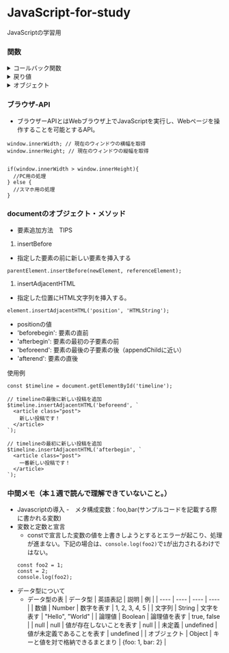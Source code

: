 # JavaScript-for-study
JavaScriptの学習用
### 関数
<details><summary>コールバック関数</summary>

```
const foo = (callback) => {
  console.log("work A");
  callback();
};

const bar = () => {
  console.log("work B");
};

foo(bar);
```
- 関数の引数にさらに関数を渡す。
- barはfooを呼び出した時にcallbackに代入される。
- foo内のcallback()にて呼び出されて、実行される。

</details>
<details><summary>戻り値</summary>

- 関数の処理結果を変数に代入したり、他の関数の引数にしたりできる。
```
const getSeason = () => {
  const month = new Date().getMonth() + 1;
  if(month >= 3 && month <= 5){
    return "spring";
  } else if (month >= 6 && month <= 8){
    return "summer";
  } else if (month >= 9 && month <= 11){
    return "autumn";
  } else {
    return "winter";
  }
};
const season = getSeason(); //関数の結果を変数に代入している。
if (season == "autumn"){　// getSeasonの結果を条件式にして分岐処理
  changeDarkMode(3);
} else {
  changeDarkMode(20);
};
```
</details>
<details><summary>オブジェクト</summary>

- データをまとめて管理するための箱のようなもの
```例
const snsUser3 = {
  id: 1,
  username: "taro",
  followers: ["Yamada","Suzuki","Tanaka"],
  following: ["Yamada", "Suzuki"],
  posts: null,
  settings: { // オブジェクト内のオブジェクト
    premium: true,
    darkMode: false,
  }
  // actions: {
  //   like: () => {...},
  //   post: () => {...},
  // }
};
console.log(snsUser3.username); // 呼び出し
console.log(snsUser3.settings.premium); // オブジェクト呼び出し
console.log(snsUser3.followers[2]);　// 配列呼び出し
snsUser3.actions.like(); // likeメソッドを実行
```
</details>

### ブラウザ-API
- ブラウザーAPIとはWebブラウザ上でJavaScriptを実行し、Webページを操作することを可能とするAPI。
```
window.innerWidth; // 現在のウィンドウの横幅を取得
window.innerHeight; // 現在のウィンドウの縦幅を取得
```

```javascript:具体例

if(window.innerWidth > window.innerHeight){
  //PC用の処理
} else {
  //スマホ用の処理
}
```
### documentのオブジェクト・メソッド
- 要素追加方法　TIPS
1. insertBefore
- 指定した要素の前に新しい要素を挿入する
```
parentElement.insertBefore(newElement, referenceElement);
```
1. insertAdjacentHTML
- 指定した位置にHTML文字列を挿入する。
```
element.insertAdjacentHTML('position', 'HTMLString');
```
- positionの値
 - 'beforebegin': 要素の直前
 - 'afterbegin': 要素の最初の子要素の前
 - 'beforeend': 要素の最後の子要素の後（appendChildに近い）
 - 'afterend': 要素の直後

使用例
```
const $timeline = document.getElementById('timeline');

// timelineの最後に新しい投稿を追加
$timeline.insertAdjacentHTML('beforeend', `
  <article class="post">
    新しい投稿です！
  </article>
`);

// timelineの最初に新しい投稿を追加
$timeline.insertAdjacentHTML('afterbegin', `
  <article class="post">
    一番新しい投稿です！
  </article>
`);
```
### 中間メモ（本１週で読んで理解できていないこと。）
- Javascriptの導入
  -　メタ構成変数：foo,bar(サンプルコードを記載する際に書かれる変数)
- 変数と定数と宣言
  - constで宣言した変数の値を上書きしようとするとエラーが起こり、処理が進まない。下記の場合は、`console.log(foo2)`で`1`が出力されるわけではない。
  ```
  const foo2 = 1;
  const = 2;
  console.log(foo2);
  ```
- データ型について
  - データ型の表
  | データ型 | 英語表記 | 説明 | 例 |
  | ---- | ---- | ---- | ---- |
  | 数値 | Number | 数字を表す | 1, 2, 3, 4, 5 |
  | 文字列 | String | 文字を表す | "Hello", "World" |
  | 論理値 | Boolean | 論理値を表す | true, false |
  | null | null | 値が存在しないことを表す | null |
  | 未定義 | undefined | 値が未定義であることを表す | undefined |
  | オブジェクト | Object | キーと値を対で格納できるまとまり | {foo: 1, bar: 2} |